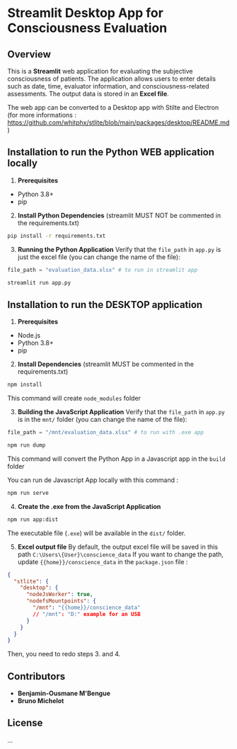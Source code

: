 # Streamlit Desktop App for Consciousness Evaluation

## Overview
This is a **Streamlit** web application for evaluating the subjective consciousness of patients. 
The application allows users to enter details such as date, time, evaluator information, and consciousness-related assessments. 
The output data is stored in an **Excel file**.

The web app can be converted to a Desktop app with Stilte and Electron
(for more informations : https://github.com/whitphx/stlite/blob/main/packages/desktop/README.md)


## Installation to run the Python WEB application locally
1. **Prerequisites**
- Python 3.8+
- pip

2. **Install Python Dependencies**
(streamlit MUST NOT be commented in the requirements.txt)
```sh
pip install -r requirements.txt
```

3. **Running the Python Application**
Verify that the `file_path` in `app.py` is just the excel file (you can change the name of the file):
```python
file_path = "evaluation_data.xlsx" # to run in streamlit app 
```

```sh
streamlit run app.py
```

## Installation to run the DESKTOP application 
1. **Prerequisites**
- Node.js 
- Python 3.8+
- pip

2. **Install Dependencies**
(streamlit MUST be commented in the requirements.txt)
```sh
npm install
```
This command will create `node_modules` folder

3. **Building the JavaScript Application**
Verify that the `file_path` in `app.py` is in the `mnt/` folder (you can change the name of the file):
```python
file_path = "/mnt/evaluation_data.xlsx" # to run with .exe app
```

```sh
npm run dump
```
This command will convert the Python App in a Javascript app in the `build` folder

You can run de Javascript App locally with this command : 
```sh
npm run serve
```

4. **Create the .exe from the JavaScript Application**
```sh
npm run app:dist
```
The executable file (`.exe`) will be available in the `dist/` folder.

5. **Excel output file**
By default, the output excel file will be saved in this path `C:\Users\{User}\conscience_data`
If you want to change the path, update `{{home}}/conscience_data` in the `package.json` file :
```json
{
  "stlite": {
    "desktop": {
      "nodeJsWorker": true,
      "nodefsMountpoints": {
        "/mnt": "{{home}}/conscience_data" 
        // "/mnt": "D:" example for an USB 
      }
    }
  }
}
```
Then, you need to redo steps 3. and 4.

## Contributors
- **Benjamin-Ousmane M'Bengue**
- **Bruno Michelot**

## License
...
